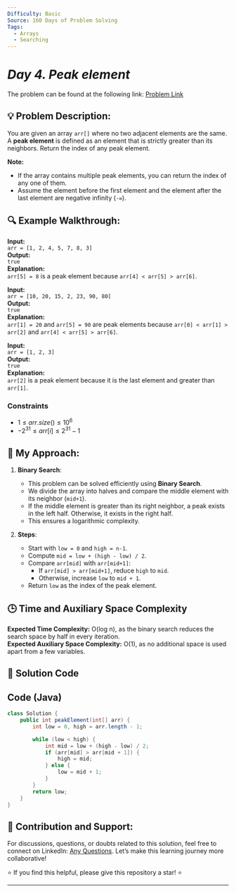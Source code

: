 ```yaml
---
Difficulty: Basic  
Source: 160 Days of Problem Solving  
Tags:
  - Arrays
  - Searching
---
```


#  _Day 4. Peak element_ 

The problem can be found at the following link: [Problem Link](https://www.geeksforgeeks.org/batch/gfg-160-problems/track/searching-gfg-160/problem/peak-element)


## 💡 **Problem Description:**

You are given an array `arr[]` where no two adjacent elements are the same. A **peak element** is defined as an element that is strictly greater than its neighbors. Return the index of any peak element.

**Note:**  
- If the array contains multiple peak elements, you can return the index of any one of them.  
- Assume the element before the first element and the element after the last element are negative infinity (`-∞`).



## 🔍 **Example Walkthrough:**

**Input:**  
`arr = [1, 2, 4, 5, 7, 8, 3]`  
**Output:**  
`true`  
**Explanation:**  
`arr[5] = 8` is a peak element because `arr[4] < arr[5] > arr[6]`.

**Input:**  
`arr = [10, 20, 15, 2, 23, 90, 80]`  
**Output:**  
`true`  
**Explanation:**  
`arr[1] = 20` and `arr[5] = 90` are peak elements because `arr[0] < arr[1] > arr[2]` and `arr[4] < arr[5] > arr[6]`.

**Input:**  
`arr = [1, 2, 3]`  
**Output:**  
`true`  
**Explanation:**  
`arr[2]` is a peak element because it is the last element and greater than `arr[1]`.



### **Constraints**
- $`1 ≤ arr.size() ≤ 10^6`$
- $`-2^31 ≤ arr[i] ≤ 2^31 - 1`$



## 🎯 **My Approach:**

1. **Binary Search**:
   - This problem can be solved efficiently using **Binary Search**.
   - We divide the array into halves and compare the middle element with its neighbor (`mid+1`).
   - If the middle element is greater than its right neighbor, a peak exists in the left half. Otherwise, it exists in the right half.
   - This ensures a logarithmic complexity.

2. **Steps**:
   - Start with `low = 0` and `high = n-1`.
   - Compute `mid = low + (high - low) / 2`.
   - Compare `arr[mid]` with `arr[mid+1]`:
     - If `arr[mid] > arr[mid+1]`, reduce `high` to `mid`.
     - Otherwise, increase `low` to `mid + 1`.
   - Return `low` as the index of the peak element.



## 🕒 **Time and Auxiliary Space Complexity** 

**Expected Time Complexity:** O(log n), as the binary search reduces the search space by half in every iteration.  
**Expected Auxiliary Space Complexity:** O(1), as no additional space is used apart from a few variables.


## 📝 **Solution Code**

## Code (Java)
```java
class Solution {
    public int peakElement(int[] arr) {
        int low = 0, high = arr.length - 1;

        while (low < high) {
            int mid = low + (high - low) / 2;
            if (arr[mid] > arr[mid + 1]) {
                high = mid;
            } else {
                low = mid + 1;
            }
        }
        return low; 
    }
}
```

## 🎯 **Contribution and Support:**

For discussions, questions, or doubts related to this solution, feel free to connect on LinkedIn: [Any Questions](https://www.linkedin.com/in/sanjana-yadav007). Let’s make this learning journey more collaborative!

⭐ If you find this helpful, please give this repository a star! ⭐

---
